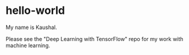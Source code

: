 # hello-world
My name is Kaushal.

Please see the "Deep Learning with TensorFlow" repo for my work with machine learning.
